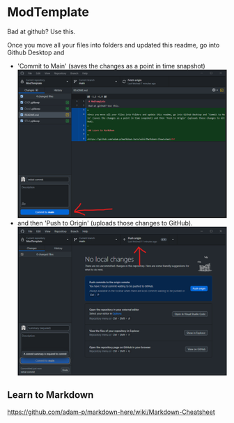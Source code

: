 # ModTemplate
Bad at github? Use this.

Once you move all your files into folders and updated this readme, go into Github Desktop and 

- 'Commit to Main' (saves the changes as a point in time snapshot) ![Github Desktop Commit](Docs/Images/commit.png)
- and then 'Push to Origin' (uploads those changes to GitHub). ![Github Desktop Push](Docs/Images/push.png)

## Learn to Markdown

https://github.com/adam-p/markdown-here/wiki/Markdown-Cheatsheet
